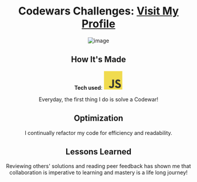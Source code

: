 <header>

# Codewars Challenges: [Visit My Profile](https://www.codewars.com/users/mord_proxy)

![image](https://github.com/user-attachments/assets/a5d4dee6-9885-4f04-a757-e9c444d2d87e)


## How It's Made

**Tech used**: <img src="https://raw.githubusercontent.com/devicons/devicon/master/icons/javascript/javascript-original.svg" alt="javascript" width="50px" style="filter: invert(0);">

Everyday, the first thing I do is solve a Codewar!

## Optimization

I continually refactor my code for efficiency and readability.

## Lessons Learned

Reviewing others' solutions and reading peer feedback has shown me that collaboration is imperative to learning and mastery is a life long journey! 
